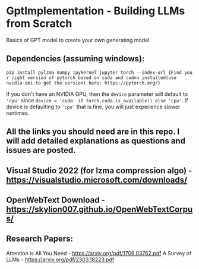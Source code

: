 # GptImplementation - Building LLMs from Scratch
Basics of GPT model to create your own generating model

## Dependencies (assuming windows): 
`pip install pylzma numpy ipykernel jupyter torch --index-url {Find you r right version of pytorch based on cuda and cudnn installed(use nvidia-smi to get the version) here: https://pytorch.org/}`

If you don't have an NVIDIA GPU, then the `device` parameter will default to `'cpu'` since `device = 'cuda' if torch.cuda.is_available() else 'cpu'`. If device is defaulting to `'cpu'` that is fine, you will just experience slower runtimes.

## All the links you should need are in this repo. I will add detailed explanations as questions and issues are posted.

## Visual Studio 2022 (for lzma compression algo) - https://visualstudio.microsoft.com/downloads/

## OpenWebText Download - https://skylion007.github.io/OpenWebTextCorpus/

## Research Papers:
Attention is All You Need - https://arxiv.org/pdf/1706.03762.pdf
A Survey of LLMs - https://arxiv.org/pdf/2303.18223.pdf